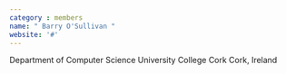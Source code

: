```yaml
---
category : members
name: " Barry O'Sullivan " 
website: '#'
---
```

Department of Computer Science
University College Cork
Cork, Ireland

